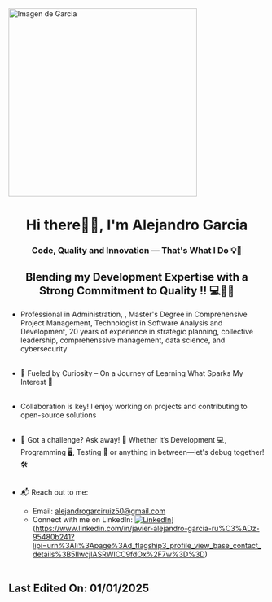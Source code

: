 <img src="images/Garcia.png" alt="Imagen de Garcia" width="370" height="370" />

<h1 align="center">Hi there👋🏻, I'm Alejandro Garcia</h1>
<h3 align="center">Code, Quality and Innovation — That's What I Do 💡🚀 </h3>
<h2 align="center">Blending my Development Expertise with a Strong Commitment to Quality !! 💻🔧✅ </h2>

- Professional in Administration, , Master's Degree in Comprehensive Project Management, Technologist in Software Analysis and Development, 20 years of experience in strategic planning, collective leadership, comprehenssive management, data science, and cybersecurity <br><br>
  
- 🌱 Fueled by Curiosity – On a Journey of Learning What Sparks My Interest 🎉<br><br>
- Collaboration is key! I enjoy working on projects and contributing to open-source solutions<br><br>
  
- 💬 Got a challenge? Ask away! 💬 Whether it’s Development 💻, Programming 🖥️, Testing 🧪 or anything in between—let's debug together! 🛠️<br><br>
  
- 📬 Reach out to me:<br>
  - Email: alejandrogarciruiz50@gmail.com<br>
  - Connect with me on LinkedIn: [![LinkedIn](https://img.shields.io/badge/LinkedIn-%230077B5.svg?logo=linkedin&logoColor=white)](https://linkedin.com/in/hema-priya-v-74926318b)](https://www.linkedin.com/in/javier-alejandro-garcia-ru%C3%ADz-95480b241?lipi=urn%3Ali%3Apage%3Ad_flagship3_profile_view_base_contact_details%3B5IIwcjIASRWICC9fdOx%2F7w%3D%3D)<br><br>
## Last Edited On: 01/01/2025
